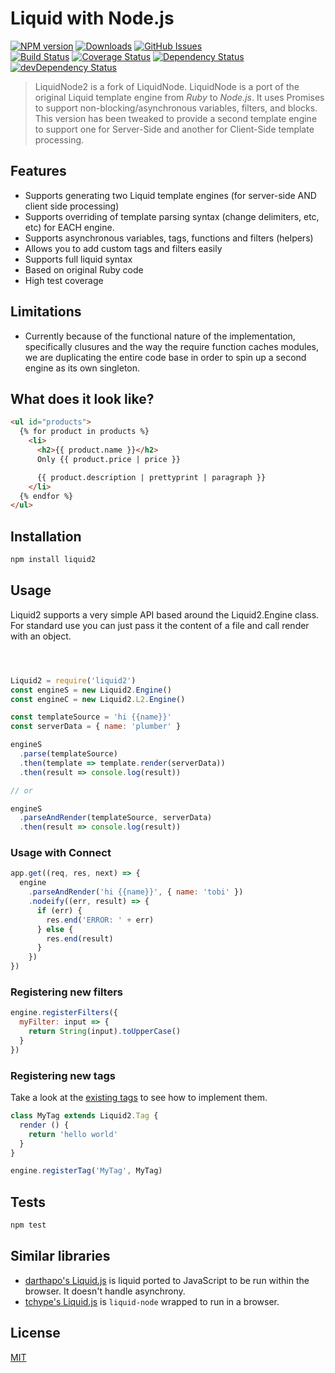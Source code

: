 # Liquid with Node.js

[![NPM version](https://img.shields.io/npm/v/liquid-node2.svg?style=flat)](https://www.npmjs.org/package/liquid-node2)
[![Downloads](http://img.shields.io/npm/dm/liquid-node2.svg?style=flat)](https://www.npmjs.org/package/liquid-node2)
[![GitHub Issues](http://img.shields.io/github/issues/jerrypena1/liquid-node2.svg?style=flat)](https://github.com/jerrypena1/liquid-node2/issues)
<br>
[![Build Status](https://img.shields.io/travis/jerrypena1/liquid-node2.svg?style=flat)](https://travis-ci.org/jerrypena1/liquid-node2)
[![Coverage Status](https://img.shields.io/coveralls/jerrypena1/liquid-node2.svg?style=flat)](https://coveralls.io/r/jerrypena1/liquid-node2?branch=master)
[![Dependency Status](http://img.shields.io/david/jerrypena1/liquid-node2.svg?style=flat)](https://david-dm.org/jerrypena1/liquid-node2)
[![devDependency Status](http://img.shields.io/david/dev/jerrypena1/liquid-node2.svg?style=flat)](https://david-dm.org/jerrypena1/liquid-node2#info=devDependencies)

> LiquidNode2 is a fork of LiquidNode. LiquidNode is a port of the original Liquid template engine from *Ruby* to *Node.js*.
> It uses Promises to support non-blocking/asynchronous variables, filters, and blocks. This version has been tweaked to 
> provide a second template engine to support one for Server-Side and another for Client-Side template processing. 

## Features

- Supports generating two Liquid template engines (for server-side AND client side processing)
- Supports overriding of template parsing syntax (change delimiters, etc, etc) for EACH engine.
- Supports asynchronous variables, tags, functions and filters (helpers)
- Allows you to add custom tags and filters easily
- Supports full liquid syntax
- Based on original Ruby code
- High test coverage

## Limitations

- Currently because of the functional nature of the implementation, specifically clusures and the way the require function caches modules, we are duplicating the entire code base in order to spin up a second engine as its own singleton. 

## What does it look like?

```html
<ul id="products">
  {% for product in products %}
    <li>
      <h2>{{ product.name }}</h2>
      Only {{ product.price | price }}

      {{ product.description | prettyprint | paragraph }}
    </li>
  {% endfor %}
</ul>
```

## Installation

```sh
npm install liquid2
```

## Usage

Liquid2 supports a very simple API based around the Liquid2.Engine class.
For standard use you can just pass it the content of a file and call render with an object.

```js



Liquid2 = require('liquid2')
const engineS = new Liquid2.Engine()
const engineC = new Liquid2.L2.Engine()

const templateSource = 'hi {{name}}'
const serverData = { name: 'plumber' }

engineS
  .parse(templateSource)
  .then(template => template.render(serverData))
  .then(result => console.log(result))

// or

engineS
  .parseAndRender(templateSource, serverData)
  .then(result => console.log(result))
```

### Usage with Connect

```js
app.get((req, res, next) => {
  engine
    .parseAndRender('hi {{name}}', { name: 'tobi' })
    .nodeify((err, result) => {
      if (err) {
        res.end('ERROR: ' + err)
      } else {
        res.end(result)
      }
    })
})
```

### Registering new filters

```javascript
engine.registerFilters({
  myFilter: input => {
    return String(input).toUpperCase()
  }
})
```

### Registering new tags

Take a look at the [existing tags](https://github.com/jerrypena1/liquid-node2/tree/master/lib/liquid/tags)
to see how to implement them.

```js
class MyTag extends Liquid2.Tag {
  render () {
    return 'hello world'
  }
}

engine.registerTag('MyTag', MyTag)
```

## Tests

```sh
npm test
```

## Similar libraries

* [darthapo's Liquid.js](https://github.com/darthapo/liquid.js) is liquid ported to JavaScript to be run within the browser. It doesn't handle asynchrony.
* [tchype's Liquid.js](https://github.com/tchype/liquid.js) is `liquid-node` wrapped to run in a browser.

## License

[MIT](http://www.opensource.org/licenses/MIT)
